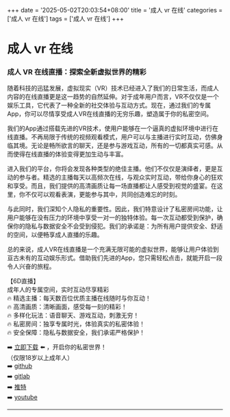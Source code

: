 +++
date = '2025-05-02T20:03:54+08:00'
title = '成人 vr 在线'
categories = ['成人 vr 在线']
tags = ['成人 vr 在线']
+++

# 成人 vr 在线

### 成人 VR 在线直播：探索全新虚拟世界的精彩

随着科技的迅猛发展，虚拟现实（VR）技术已经进入了我们的日常生活，而成人内容的在线直播更是这一趋势的自然延伸。对于成年用户而言，VR不仅仅是一个娱乐工具，它代表了一种全新的社交体验与互动方式。现在，通过我们的专属App，你可以尽情享受成人VR在线直播的无穷乐趣，塑造属于你的私密空间。

我们的App通过搭载先进的VR技术，使用户能够在一个逼真的虚拟环境中进行在线直播。不再局限于传统的视频观看模式，用户可以与主播进行实时互动，仿佛身临其境。无论是畅所欲言的聊天，还是参与游戏互动，所有的一切都真实可感。从而使得在线直播的体验变得更加生动与丰富。

进入我们的平台，你将会发现各种类型的绝佳主播。他们不仅仅是演绎者，更是互动的参与者。精选的主播每天以高频次在线，与观众实时互动，带给你身心的狂欢和享受。而且，我们提供的高清画质让每一场直播都让人感受到视觉的盛宴。在这里，你不仅可以观看表演，更能参与其中，共同创造难忘的时刻。

与此同时，我们深知个人隐私的重要性。因此，我们特意设计了私密房间功能，让用户能够在没有压力的环境中享受一对一的独特体验。每一次互动都受到保护，确保你的隐私与数据安全不会受到侵犯。我们的承诺是：为所有用户提供安全、舒适的空间，以便畅享成人直播的乐趣。

总的来说，成人VR在线直播是一个充满无限可能的虚拟世界，能够让用户体验到亘古未有的互动娱乐形式。借助我们先进的App，您只需轻松点击，就能开启一段令人兴奋的旅程。

【6D直播】  
成年人的专属空间，实时互动尽享精彩  
🔥 精选主播：每天数百位优质主播在线随时与你互动！  
🔥 高清画质：清晰画面，感受每一刻的精彩！  
🔥 多样化玩法：语音聊天、游戏互动，刺激无穷！  
🔥 私密房间：独享专属时光，体验真实的私密体验！  
🔥 安全保障：隐私与数据安全，我们承诺严格保护！  

➡️ [立即下载](https://down123.s3.ap-east-1.amazonaws.com/down/down.html?channelCode=blog) ⬅️ ，开启你的私密世界！  
（仅限18岁以上成年人）  
➡️ [github](https://aldult-live.github.io/)  
➡️ [gitlab](https://seo-09598d.gitlab.io/)  
➡️ [推特](https://x.com/wegame33)  
➡️ [youtube](https://www.youtube.com/@6Dlive)  

---

